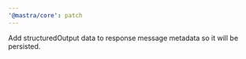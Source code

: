 ```yaml
---
'@mastra/core': patch
---
```


Add structuredOutput data to response message metadata so it will be persisted.
